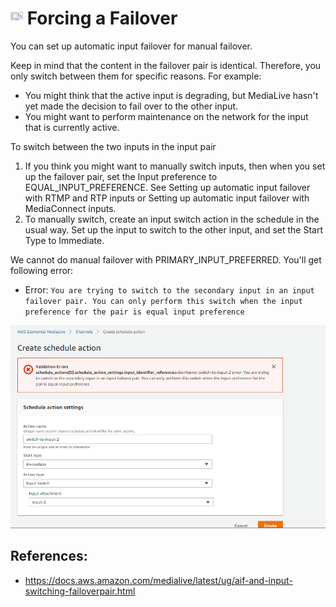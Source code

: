 # <img src="https://raw.githubusercontent.com/FortAwesome/Font-Awesome/6.x/svgs/solid/screwdriver-wrench.svg" width="20" height="20"> Forcing a Failover

You can set up automatic input failover for manual failover.

Keep in mind that the content in the failover pair is identical. Therefore, you only switch between them for specific reasons. For example:
- You might think that the active input is degrading, but MediaLive hasn't yet made the decision to fail over to the other input.
- You might want to perform maintenance on the network for the input that is currently active.

To switch between the two inputs in the input pair
1. If you think you might want to manually switch inputs, then when you set up the failover pair, set the Input preference to EQUAL_INPUT_PREFERENCE. See Setting up automatic input failover with RTMP and RTP inputs or Setting up automatic input failover with MediaConnect inputs.
2. To manually switch, create an input switch action in the schedule in the usual way. Set up the input to switch to the other input, and set the Start Type to Immediate.

We cannot do manual failover with PRIMARY_INPUT_PREFERRED. You'll get following error:
- Error: `You are trying to switch to the secondary input in an input failover pair. You can only perform this switch when the input preference for the pair is equal input preference`

![Manual failover error](./images/manual-failover-error.png)

## References:
- https://docs.aws.amazon.com/medialive/latest/ug/aif-and-input-switching-failoverpair.html
